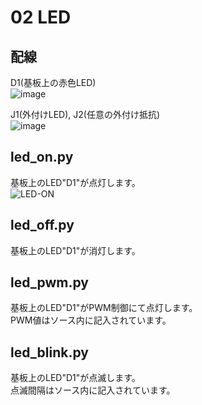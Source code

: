 # 02 LED

## 配線

D1(基板上の赤色LED)  
![image](https://bit-trade-one.co.jp/wp/wp-content/uploads/2020/04/led_red)  

J1(外付けLED), J2(任意の外付け抵抗)  
![image](https://bit-trade-one.co.jp/wp/wp-content/uploads/2020/04/led_value)  

## led_on.py

基板上のLED"D1"が点灯します。  
![LED-ON](https://bit-trade-one.co.jp/wp/wp-content/uploads/2020/04/RLED-L)

## led_off.py

基板上のLED"D1"が消灯します。

## led_pwm.py

基板上のLED"D1"がPWM制御にて点灯します。  
PWM値はソース内に記入されています。

## led_blink.py

基板上のLED"D1"が点滅します。  
点滅間隔はソース内に記入されています。
